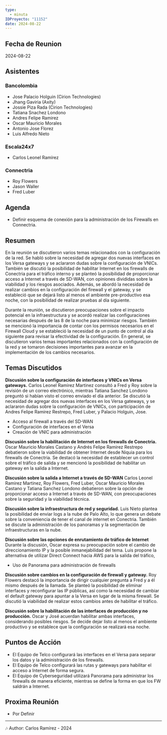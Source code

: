 ```yaml
---
type:
  - minuta
IDProyecto: "11152"
date: 2024-08-22
---
```


## Fecha de Reunion
2024-08-22

## Asistentes

### Bancolombia
* Jose Palacio Holguin (Cirion Technologies)
* Jhang Gaviria (Axity)
* Jossie Piza Rada (Cirion Technologies)
* Tatiana Snachez Londono
* Andres Felipe Ramirez
* Oscar Mauricio Morales
* Antonio Jose Florez
* Luis Alfredo Nieto
### Escala24x7
- Carlos Leonel Ramírez
### Connectria
- Roy Flowers
- Jason Waller
- Fred Luber

## Agenda
* Definir esquema de conexión para la administración de los Firewalls en Connectria.
## Resumen

En la reunión se discutieron varios temas relacionados con la configuración de la red. Se habló sobre la necesidad de agregar dos nuevas interfaces en los Versa gateways y se aclararon dudas sobre la configuración de VNICs. También se discutió la posibilidad de habilitar Internet en los firewalls de Conectria para el tráfico interno y se planteó la posibilidad de proporcionar acceso a Internet a través de SD-WAN, con opiniones divididas sobre la viabilidad y los riesgos asociados. Además, se abordó la necesidad de realizar cambios en la configuración del firewall y el gateway, y se estableció que se dejará listo al menos el ambiente pre-productivo esa noche, con la posibilidad de realizar pruebas al día siguiente.

Durante la reunión, se discutieron preocupaciones sobre el impacto potencial en la infraestructura y se acordó realizar las configuraciones necesarias después de las 8 de la noche para minimizar riesgos. También se mencionó la importancia de contar con los permisos necesarios en el Firewall Cloud y se estableció la necesidad de un punto de control al día siguiente para revisar la efectividad de la configuración. En general, se discutieron varios temas importantes relacionados con la configuración de la red y se tomaron decisiones importantes para avanzar en la implementación de los cambios necesarios.

## Temas Discutidos

**Discusión sobre la configuración de interfaces y VNICs en Versa gateways.**
Carlos Leonel Ramirez Martinez consultó a Fred y Roy sobre la revisión de un correo electrónico, mientras Tatiana Sanchez Londono preguntó si habían visto el correo enviado el día anterior. Se discutió la necesidad de agregar dos nuevas interfaces en los Versa gateways, y se aclararon dudas sobre la configuración de VNICs, con participación de Andres Felipe Ramirez Restrepo, Fred Luber, y Palacio Holguin, Jose.
* Acceso al firewall a través del SD-WAN
* Configuración de interfaces en el Versa
* Creación de VNIC para administración

**Discusión sobre la habilitación de Internet en los firewalls de Conectria.**
Oscar Mauricio Morales Castano y Andrés Felipe Ramirez Restrepo debatieron sobre la viabilidad de obtener Internet desde Niquia para los firewalls de Conectria. Se destacó la necesidad de establecer un control sobre el tráfico de salida y se mencionó la posibilidad de habilitar un gateway en la salida a Internet.

**Discusión sobre la salida a Internet a través de SD-WAN**
Carlos Leonel Ramirez Martinez, Roy Flowers, Fred Luber, Oscar Mauricio Morales Castano y Tatiana Sanchez Londono debatieron sobre la opción de proporcionar acceso a Internet a través de SD-WAN, con preocupaciones sobre la seguridad y la viabilidad técnica.

**Discusión sobre la infraestructura de red y seguridad.**
Luis Nieto plantea la posibilidad de enviar logs a la nube de Palo Alto, lo que genera un debate sobre la conveniencia de tener el canal de internet en Conectria. También se discute la administración de los panoramas y la segmentación de infraestructuras en la nube.

**Discusión sobre las opciones de enrutamiento de tráfico de Internet**
Durante la discusión, Oscar expresa su preocupación sobre el cambio de direccionamiento IP y la posible inmanejabilidad del tema. Luis propone la alternativa de utilizar Direct Connect hacia AWS para la salida del tráfico, 
* Uso de Panorama para administración de firewalls

**Discusión sobre cambios en la configuración de firewall y gateway.**
Roy Flowers destacó la importancia de dirigir cualquier pregunta a Fred y a él mismo después de la llamada. Se planteó la posibilidad de eliminar interfaces y reconfigurar las IP públicas, así como la necesidad de cambiar el default gateway para apuntar a la Versa en lugar de la misma firewall. Se discutió la viabilidad de realizar estos cambios antes de habilitar el tráfico.

**Discusión sobre la habilitación de las interfaces de producción y no producción.**
Oscar y José acuerdan habilitar ambas interfaces, considerando posibles riesgos. Se decide dejar listo al menos el ambiente productivo y se establece que la configuración se realizará esa noche.

## Puntos de Acción
* El Equipo de Telco configurará las interfaces en el Versa para separar los datos y la administración de los firewalls.
* El Equipo de Telco configurará las rutas y gateways para habilitar el acceso a Internet de forma segura.
* El Equipo de Cyberseguridad utilizará Panorama para administrar los firewalls de manera eficiente, mientras se define la forma en que los FW saldrán a Internet.


## Proxima Reunión
*   Por Definir

---
🎶
Author: Carlos Ramírez - 2024

